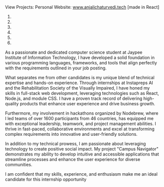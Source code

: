 View Projects:
Personal Website:
www.anjalichaturvedi.tech [made in React]
1. [React]: https://markdown-generator-phi.vercel.app/
2. [React]: https://password-generator-rust-kappa.vercel.app/
3. [PHP/SQL]: https://smart-scheduler.000webhostapp.com/index.php
4. [PHP/SQL]: https://github.com/anjalichaturvedi/template-blood-bank
5. [Python]: https://github.com/anjalichaturvedi/campus-navigator
6. [Python]: https://github.com/anjalichaturvedi/talent-track

As a passionate and dedicated computer science student at Jaypee Institute of Information Technology, I have developed a solid foundation in various programming languages, frameworks, and tools that align perfectly with the requirements outlined in your job posting.

What separates me from other candidates is my unique blend of technical expertise and hands-on experience. Through internships at Instapreps AI and the Rehabilitation Society of the Visually Impaired, I have honed my skills in full-stack web development, leveraging technologies such as React, Node.js, and module CSS. I have a proven track record of delivering high-quality products that enhance user experience and drive business growth.

Furthermore, my involvement in hackathons organized by Nodebrew, where I led teams of over 1600 participants from 46 countries, has equipped me with exceptional leadership, teamwork, and project management abilities. I thrive in fast-paced, collaborative environments and excel at transforming complex requirements into innovative and user-friendly solutions.

In addition to my technical prowess, I am passionate about leveraging technology to create positive social impact. My project "Campus Navigator" demonstrates my ability to develop intuitive and accessible applications that streamline processes and enhance the user experience for diverse communities.

I am confident that my skills, experience, and enthusiasm make me an ideal candidate for this internship opportunity